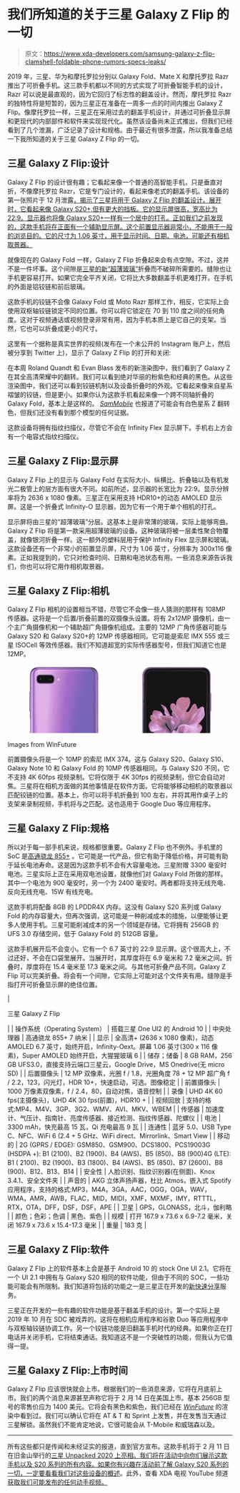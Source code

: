 # 我们所知道的关于三星 Galaxy Z Flip 的一切

> 原文：<https://www.xda-developers.com/samsung-galaxy-z-flip-clamshell-foldable-phone-rumors-specs-leaks/>

2019 年，三星、华为和摩托罗拉分别以 Galaxy Fold、Mate X 和摩托罗拉 Razr 推出了可折叠手机。这三款手机都以不同的方式实现了可折叠智能手机的设计，Razr 可以说是最直观的，因为它回归了标志性的翻盖设计。然而，摩托罗拉 Razr 的独特性将是短暂的，因为三星正在准备在一周多一点的时间内推出 Galaxy Z Flip。像摩托罗拉一样，三星正在采用过去的翻盖手机设计，并通过可折叠显示屏和更现代的内部部件和软件来实现现代化。虽然该设备尚未正式推出，但我们已经看到了几个泄漏，广泛记录了设计和规格。由于最近有很多泄露，所以我准备总结一下我所知道的关于三星 Galaxy Z Flip 的一切。

## 三星 Galaxy Z Flip:设计

Galaxy Z Flip 的设计很有趣；它看起来像一个普通的高智能手机，只是垂直对折，不像摩托罗拉 Razr，它是专门设计的，看起来像老式的翻盖手机。该设备的第一张照片于 12 月泄露[，揭示了三星将用于 Galaxy Z Flip 的翻盖设计。展开时，它看起来像 Galaxy S20+,但有更大的挡板。它的显示屏很高，宽高比为 22:9。显示器也将像 Galaxy S20+一样有一个居中的打孔。正如我们之前发现的，这款手机将在正面有一个辅助显示屏。这个前置显示器非常小，不能用于一般的浏览目的。它的尺寸为 1.06 英寸，用于显示时间、日期、电池，可能还有相机取景器。](https://www.xda-developers.com/samsungs-clamshell-folding-phone-leaks-in-multiple-live-images/)

就像现在的 Galaxy Fold 一样，Galaxy Z Flip 折叠起来会有点空隙。不过，这并不是一件坏事。这个间隙是[三星的新“超薄玻璃”](https://www.xda-developers.com/samsung-galaxy-z-flip-specs-rumor/)折叠而不破碎所需要的。缝隙也让手机更容易打开。如果它完全平齐关闭，它将比大多数翻盖手机更难打开。在手机的外面是铝铰链和前后玻璃。

这款手机的铰链不会像 Galaxy Fold 或 Moto Razr 那样工作，相反，它实际上会使用双枢轴铰链锁定不同的位置。你可以将它锁定在 70 到 110 度之间的任何角度。这对于视频通话或视频登录非常有用，因为手机本质上是它自己的支架。当然，它也可以折叠成更小的尺寸。

这里有一个据称是真实世界的视频(发布在一个未公开的 Instagram 账户上，然后被分享到 Twitter 上)，显示了 Galaxy Z Flip 的打开和关闭:

在本周 Roland Quandt 和 Evan Blass 发布的新渲染图中，我们看到了 Galaxy Z 在其全高清荣耀中的翻转。我们可以看到绝对华丽的粉紫色和经典的黑色。从这些渲染图中，我们还可以看到铰链机制以及设备折叠时的外观。它看起来像来自星系褶皱的铰链，但是更小。如果你认为这款手机看起来像一个跨不同轴折叠的 Galaxy Fold，基本上是这样的。 *[SamMobile](https://www.sammobile.com/news/galaxy-fold-2-codenamed-bloom-android-10-some-colors-confirmed)* 也报道了可能会有白色星系 Z 翻转色，但我们还没有看到那个模型的任何证据。

这款设备将拥有指纹扫描仪，尽管它不会在 Infinity Flex 显示屏下。手机右上方会有一个电容式指纹扫描仪。

## 三星 Galaxy Z Flip:显示屏

Galaxy Z Flip 上的显示与 Galaxy Fold 在实际大小、纵横比、折叠轴以及有机发光二极管上的层方面有很大不同。如前所述，显示器的长宽比为 22:9。显示分辨率将为 2636 x 1080 像素。三星正在采用支持 HDR10+的动态 AMOLED 显示屏。这是一个折叠式 Infinity-O 显示器，因为它有一个用于单个相机的打孔。

显示屏将由三星的“超薄玻璃”分层。这基本上是非常薄的玻璃，实际上能够弯曲。Galaxy Z Flip 将是第一款采用超薄玻璃的设备。这种玻璃将被一层柔性聚合物覆盖，就像银河折叠一样。这一额外的塑料层用于保护 Infinity Flex 显示屏和玻璃。这款设备还有一个非常小的前置显示屏，尺寸为 1.06 英寸，分辨率为 300x116 像素。正如我提到的，它只对检查时间、日期和电池状态有用。一些消息来源告诉我们，你也可以将它用作相机取景器。

## 三星 Galaxy Z Flip:相机

Galaxy Z Flip 相机的设置相当不错，尽管它不会像一些人猜测的那样有 108MP 传感器。这将是一个后置/折叠前置的双摄像头设置。将有 2x12MP 摄像机，由一个主广角摄像机和一个辅助超广角摄像机组成。主要的 12MP 广角传感器可能与 Galaxy S20 和 Galaxy S20+的 12MP 传感器相同。它可能是索尼 IMX 555 或三星 ISOCell 等效传感器。我们不知道超宽的实际传感器型号，但我们知道它也是 12MP。

 <picture>![](img/f86a74ef0ac06a9186ff37339a8e31a8.png)</picture> 

Images from WinFuture

前置摄像头将是一个 10MP 的索尼 IMX 374。这与 Galaxy S20、Galaxy S10、Galaxy Note 10 和 Galaxy Fold 的 10MP 传感器相同。与 Galaxy S20 不同，它不支持 4K 60fps 视频录制。它将仅限于 4K 30fps 的视频录制，但它会自动对焦。三星将在相机方面做的其他事情是在软件方面。它将能够移动相机的取景器以匹配铰链的位置。基本上，你可以将手机折叠到 100 左右，并将其用作桌子上的支架来录制视频，手机将与之匹配。这也适用于 Google Duo 等应用程序。

## 三星 Galaxy Z Flip:规格

所以对于每一部手机来说，规格都很重要。Galaxy Z Flip 也不例外。手机里的 SoC 是[高通骁龙 855+](https://www.xda-developers.com/qualcomm-snapdragon-855-plus/) 。它可能是一代产品，但它有助于降低价格，并可能有助于延长电池寿命。这是因为这款手机不会有大容量电池。三星附赠 3300 毫安时电池。三星实际上正在采用双电池设置，就像他们对 Galaxy Fold 所做的那样。其中一个电池为 900 毫安时，另一个为 2400 毫安时。两者都将支持无线充电、反向无线充电、15W 有线充电。

这款手机将配备 8GB 的 LPDDR4X 内存。这没有 Galaxy S20 系列或 Galaxy Fold 的内存容量大，但再次强调，这可能是一种削减成本的措施，以便能够让更多人使用手机。三星可能削减成本的另一个领域是存储。它将拥有 256GB 的 UFS 3.0 存储空间，低于 Galaxy Fold 的 512GB 容量。

这款手机展开后不会变小。它有一个 6.7 英寸的 22:9 显示屏。这个很高大上，不过还好，不会在口袋里展开。当展开时，其厚度将在 6.9 毫米和 7.2 毫米之间。折叠时，厚度将在 15.4 毫米至 17.3 毫米之间。与其他可折叠产品不同，Galaxy Z Flip 可以完美折叠。将会有一个间隙，它实际上可能对这个文件夹有用。缝隙是手指打开可折叠显示屏的绝佳位置。

| 

三星 Galaxy Z Flip

 |
| 操作系统（Operating System） | 搭载三星 One UI2 的 Android 10 |
| 中央处理器 | 高通骁龙 855+ 7 纳米 |
| 显示 | 全高清+ (2636 x 1080 像素)，动态 AMOLED 6.7 英寸，始终开启，Infinity-Oext。屏幕 1.06 英寸(300 x 116 像素)，Super AMOLED 始终开启，大猩猩玻璃 6 |
| 储存；储备 | 8 GB RAM，256 GB UFS3.0，直接支持云端口三星云，Google Drive，MS Onedrive(无 micro SD) |
| 后置摄像头 | 12 MP 双像素，光圈 f / 1.8，光圈角度 78 + 12 MP 超广角 f / 2.2，123，闪光灯，HDR 10+，快速启动，可选。图像稳定 |
| 前置摄像头 | 1000 万像素双像素，f / 2.4，80，自动对焦，语音控制 |
| 录像 | UHD 4K 60 fps(主摄像头)，UHD 4K 30 fps(前置)，HDR10 + |
| 视频回放 | 支持的格式:MP4、M4V、3GP、3G2、WMV、AVI、MKV、WBEM |
| 传感器 | 加速度计、气压计、指南针、亮度传感器、接近检测、指纹传感器、陀螺仪 |
| 电池 | 3300 mAh，快充最高 15 瓦，Qi 充电最高 9 瓦 |
| 连通性 | 蓝牙 5.0、USB Type C、NFC、WiFi 6 (2.4 + 5 GHz、WiFi direct、Mirrorlink、Smart View |
| 移动的 | 2G (GPRS / EDGE): GSM850、GSM900、DCS1800、PCS19003G (HSDPA +): B1 (2100)、B2 (1900)、B4 (AWS)、B5 (850)、B8 (900)4G (LTE): B1 ( 2100)、B2 (1900)、B3 (1800)、B4 (AWS)、B5 (850)、B7 (2600)、B8 (900)、B12、B13、B14 |
| 安全性 | 人脸识别、指纹识别器(在侧面)、Knox 3.4.1、安全文件夹 |
| 声音的 | AKG 立体声扬声器，杜比 Atmos，嵌入式 Spotify 应用程序，支持的格式:MP3，M4A，3GA，AAC，OGG，OGA，WAV，WMA，AMR，AWB，FLAC，MID，MIDI，XMF，MXMF，IMY，RTTTL，RTX，OTA，DFF，DSF，DSF，APE |
| 卫星 | GPS，GLONASS，北斗，伽利略 |
| 颜色；色彩；色调 | 黑色、紫色 |
| 规模 | 打开 167.9 x 73.6 x 6.9-7.2 毫米，关闭 167.9 x 73.6 x 15.4-17.3 毫米 |
| 重量 | 183 克 |

## 三星 Galaxy Z Flip:软件

Galaxy Z Flip 上的软件基本上会是基于 Android 10 的 stock One UI 2.1。它将在一个 UI 2.1 中拥有与 Galaxy S20 相同的软件功能，但由于不同的 SOC，一些功能可能会有所限制。我们知道将包括的功能之一是三星正在开发的[新快速分享](https://www.xda-developers.com/quick-share-samsung-alternative-airdrop-galaxy-phones/)服务。

三星正在开发的一些有趣的软件功能是基于翻盖手机的设计。第一个实际上是 2019 年 10 月在 SDC 被戏弄的。这将在相机应用程序和谷歌 Duo 等应用程序中与双枢轴铰链协调工作。另一个铰链功能是旧翻盖手机时代的经典。如果你正在打电话并关闭手机，它将结束通话。我知道这不是一个突破性的功能，但我认为它值得一提。

## 三星 Galaxy Z Flip:上市时间

Galaxy Z Flip 应该很快就会上市。根据我们的一些消息来源，它将在月底前上市。我们的两个消息来源甚至声称它将于 2 月 14 日在美国上市。基本 256GB 型号的零售价应为 1400 美元。它将会有黑色和紫色，我们已经在 *[WinFuture](https://winfuture.de/news,113756.html)* 的渲染中看到过。我们可以确认它将在 AT & T 和 Sprint 上发售，并在发售当天通过三星解锁。虽然我们不能肯定地说，它很可能会从 T-Mobile 和威瑞森以及。

* * *

所有这些都只是传闻和未经证实的报道，直到官方宣布。这款手机将于 2 月 11 日在旧金山举行的[三星 Unpacked 2020 上亮相。我们将在活动中向你们展示这款手机以及 S20 系列的所有内容。如果你有兴趣在活动前了解 Galaxy S20 系列的一切，](https://www.xda-developers.com/samsung-unpacked-2020-promo-galaxy-s20-launch/)[一定要看看我们对这些设备的概述](https://www.xda-developers.com/samsung-galaxy-s20-plus-ultra-5g-leaks-rumors-specs-features/)。此外，查看 XDA 电视 YouTube 频道[获取我们可能发布的任何动手视频。](https://www.youtube.com/user/xdadevelopers/)